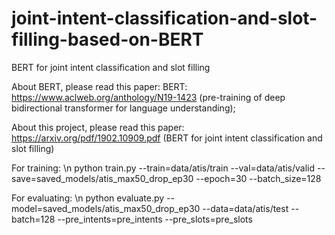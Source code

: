 # joint-intent-classification-and-slot-filling-based-on-BERT
BERT for joint intent classification and slot filling


About BERT, please read this paper: BERT: 
https://www.aclweb.org/anthology/N19-1423 (pre-training of deep bidirectional transformer for language understanding);

About this project, please read this paper: 
https://arxiv.org/pdf/1902.10909.pdf (BERT for joint intent classification and slot filling)

For training: \n
python train.py --train=data/atis/train --val=data/atis/valid --save=saved_models/atis_max50_drop_ep30 --epoch=30 --batch_size=128

For evaluating: \n
python evaluate.py --model=saved_models/atis_max50_drop_ep30 --data=data/atis/test --batch=128 --pre_intents=pre_intents --pre_slots=pre_slots
